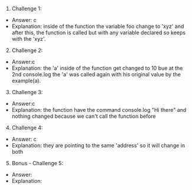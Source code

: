 1. Challenge 1:
  - Answer: c
  - Explanation: inside of the function the variable foo change to 'xyz' and after this, the function is called but with any variable declared so keeps with the 'xyz'.


2. Challenge 2:
  - Answer:c
  - Explanation: the 'a' inside of the function get changed to 10 bue at the 2nd console.log the 'a' was called again with his original value by the example(a).


3. Challenge 3:
  - Answer:c
  - Explanation: the function have the command console.log "Hi there" and nothing changed because we can't call the function before


4. Challenge 4:
  - Answer: c
  - Explanation: they are pointing to the same 'address' so it will change in both


5. Bonus - Challenge 5:
  - Answer:
  - Explanation:
